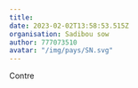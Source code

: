 ```yaml
---
title: 
date: 2023-02-02T13:58:53.515Z
organisation: Sadibou sow 
author: 777073510
avatar: "/img/pays/SN.svg"
---
```


Contre 